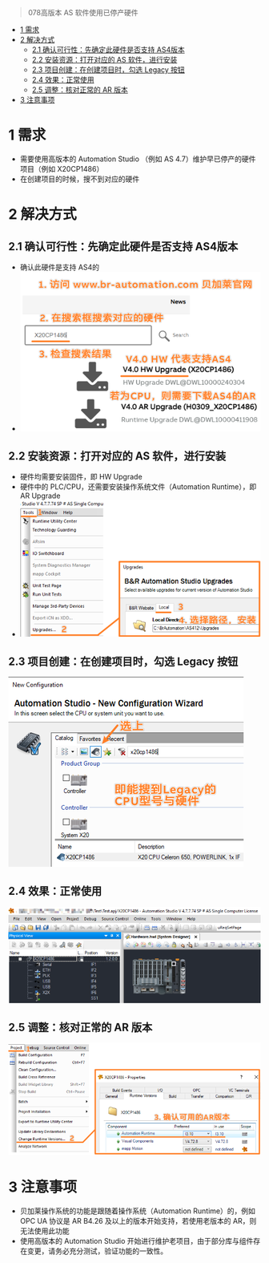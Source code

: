 > 078高版本 AS 软件使用已停产硬件

- [1 需求](#1%20%E9%9C%80%E6%B1%82)
- [2 解决方式](#2%20%E8%A7%A3%E5%86%B3%E6%96%B9%E5%BC%8F)
	- [2.1 确认可行性：先确定此硬件是否支持 AS4版本](#2.1%20%E7%A1%AE%E8%AE%A4%E5%8F%AF%E8%A1%8C%E6%80%A7%EF%BC%9A%E5%85%88%E7%A1%AE%E5%AE%9A%E6%AD%A4%E7%A1%AC%E4%BB%B6%E6%98%AF%E5%90%A6%E6%94%AF%E6%8C%81%20AS4%E7%89%88%E6%9C%AC)
	- [2.2 安装资源：打开对应的 AS 软件，进行安装](#2.2%20%E5%AE%89%E8%A3%85%E8%B5%84%E6%BA%90%EF%BC%9A%E6%89%93%E5%BC%80%E5%AF%B9%E5%BA%94%E7%9A%84%20AS%20%E8%BD%AF%E4%BB%B6%EF%BC%8C%E8%BF%9B%E8%A1%8C%E5%AE%89%E8%A3%85)
	- [2.3 项目创建：在创建项目时，勾选 Legacy 按钮](#2.3%20%E9%A1%B9%E7%9B%AE%E5%88%9B%E5%BB%BA%EF%BC%9A%E5%9C%A8%E5%88%9B%E5%BB%BA%E9%A1%B9%E7%9B%AE%E6%97%B6%EF%BC%8C%E5%8B%BE%E9%80%89%20Legacy%20%E6%8C%89%E9%92%AE)
	- [2.4 效果：正常使用](#2.4%20%E6%95%88%E6%9E%9C%EF%BC%9A%E6%AD%A3%E5%B8%B8%E4%BD%BF%E7%94%A8)
	- [2.5 调整：核对正常的 AR 版本](#2.5%20%E8%B0%83%E6%95%B4%EF%BC%9A%E6%A0%B8%E5%AF%B9%E6%AD%A3%E5%B8%B8%E7%9A%84%20AR%20%E7%89%88%E6%9C%AC)
- [3 注意事项](#3%20%E6%B3%A8%E6%84%8F%E4%BA%8B%E9%A1%B9)

# 1 需求

- 需要使用高版本的 Automation Studio （例如 AS 4.7）维护早已停产的硬件项目（例如 X20CP1486）
- 在创建项目的时候，搜不到对应的硬件

# 2 解决方式

## 2.1 确认可行性：先确定此硬件是否支持 AS4版本

- 确认此硬件是支持 AS4的
- ![](FILES/078高版本AS软件使用已停产硬件/image-20231102145401329.png)

## 2.2 安装资源：打开对应的 AS 软件，进行安装

- 硬件均需要安装固件，即 HW Upgrade
- 硬件中的 PLC/CPU，还需要安装操作系统文件（Automation Runtime），即 AR Upgrade
- ![](FILES/078高版本AS软件使用已停产硬件/image-20231102145622371.png)

## 2.3 项目创建：在创建项目时，勾选 Legacy 按钮

![](FILES/078高版本AS软件使用已停产硬件/image-20231102142741836.png)

## 2.4 效果：正常使用

![](FILES/078高版本AS软件使用已停产硬件/image-20231102142757147.png)

## 2.5 调整：核对正常的 AR 版本

![](FILES/078高版本AS软件使用已停产硬件/image-20231102143017890.png)

# 3 注意事项

- 贝加莱操作系统的功能是跟随着操作系统（Automation Runtime）的，例如 OPC UA 协议是 AR B4.26 及以上的版本开始支持，若使用老版本的 AR，则无法使用此功能
- 使用高版本的 Automation Studio 开始进行维护老项目，由于部分库与组件存在变更，请务必充分测试，验证功能的一致性。
